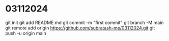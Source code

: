 # 03112024
git init
git add README.md
git commit -m "first commit"
git branch -M main
git remote add origin https://github.com/subratash-me/03112024.git
git push -u origin main
